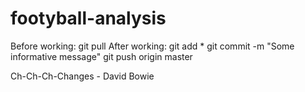 # footyball-analysis

Before working: git pull
After working: 	git add *
				git commit -m "Some informative message"
				git push origin master

Ch-Ch-Ch-Changes - David Bowie